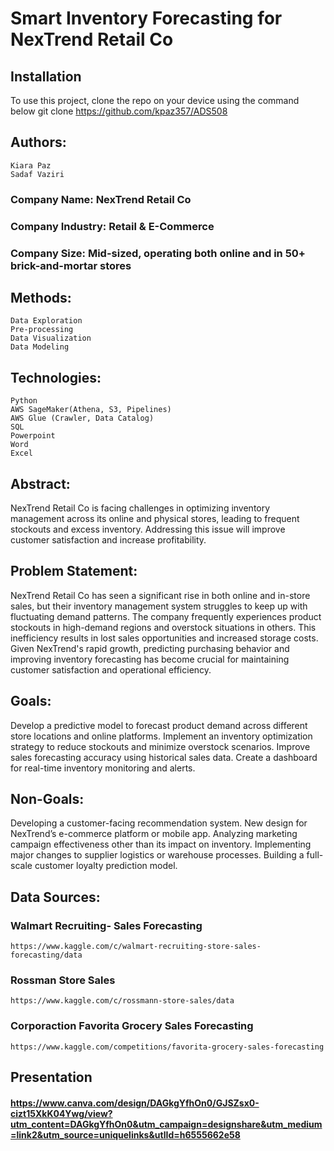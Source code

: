 # Smart Inventory Forecasting for NexTrend Retail Co 

## Installation 
To use this project, clone the repo on your device using the command below
    git clone https://github.com/kpaz357/ADS508

## Authors:
    Kiara Paz
    Sadaf Vaziri

### Company Name: NexTrend Retail Co 
### Company Industry: Retail & E-Commerce 
### Company Size: Mid-sized, operating both online and in 50+ brick-and-mortar stores 

## Methods:
    Data Exploration
    Pre-processing
    Data Visualization
    Data Modeling

## Technologies:
    Python 
    AWS SageMaker(Athena, S3, Pipelines)
    AWS Glue (Crawler, Data Catalog)
    SQL
    Powerpoint
    Word
    Excel

## Abstract:  
NexTrend Retail Co is facing challenges in optimizing inventory management across its online and physical stores, leading to frequent stockouts and excess inventory. Addressing this issue will improve customer satisfaction and increase profitability. 

## Problem Statement:  
NexTrend Retail Co has seen a significant rise in both online and in-store sales, but their inventory management system struggles to keep up with fluctuating demand patterns. The company frequently experiences product stockouts in high-demand regions and overstock situations in others. This inefficiency results in lost sales opportunities and increased storage costs. Given NexTrend's rapid growth, predicting purchasing behavior and improving inventory forecasting has become crucial for maintaining customer satisfaction and operational efficiency. 

## Goals:  
Develop a predictive model to forecast product demand across different store locations and online platforms. 
Implement an inventory optimization strategy to reduce stockouts and minimize overstock scenarios. 
Improve sales forecasting accuracy using historical sales data. 
Create a dashboard for real-time inventory monitoring and alerts. 

## Non-Goals: 
Developing a customer-facing recommendation system. 
New design for NexTrend’s e-commerce platform or mobile app. 
Analyzing marketing campaign effectiveness other than its impact on inventory. 
Implementing major changes to supplier logistics or warehouse processes. 
Building a full-scale customer loyalty prediction model.  

## Data Sources:  
### Walmart Recruiting- Sales Forecasting 
    https://www.kaggle.com/c/walmart-recruiting-store-sales-forecasting/data 
### Rossman Store Sales 
    https://www.kaggle.com/c/rossmann-store-sales/data 
### Corporaction Favorita Grocery Sales Forecasting 
    https://www.kaggle.com/competitions/favorita-grocery-sales-forecasting 


## Presentation
#### https://www.canva.com/design/DAGkgYfhOn0/GJSZsx0-cizt15XkK04Ywg/view?utm_content=DAGkgYfhOn0&utm_campaign=designshare&utm_medium=link2&utm_source=uniquelinks&utlId=h6555662e58 
